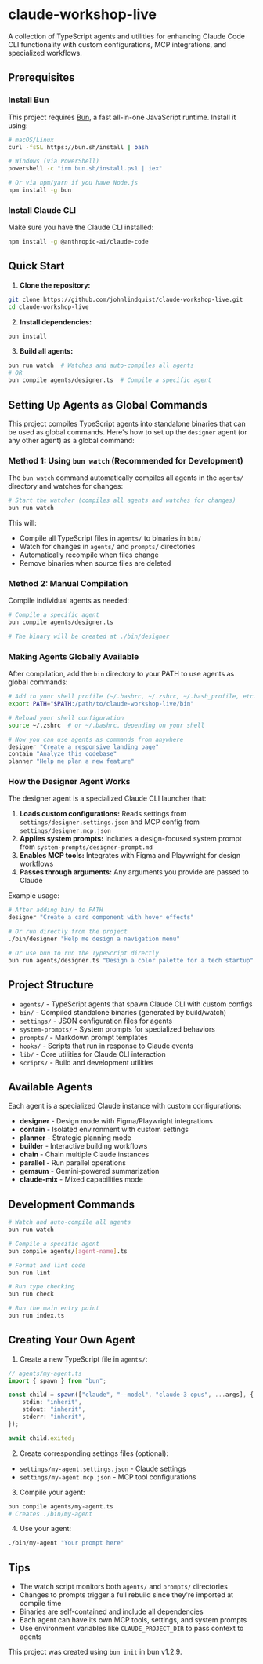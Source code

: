 # claude-workshop-live

A collection of TypeScript agents and utilities for enhancing Claude Code CLI functionality with custom configurations, MCP integrations, and specialized workflows.

## Prerequisites

### Install Bun

This project requires [Bun](https://bun.sh), a fast all-in-one JavaScript runtime. Install it using:

```bash
# macOS/Linux
curl -fsSL https://bun.sh/install | bash

# Windows (via PowerShell)
powershell -c "irm bun.sh/install.ps1 | iex"

# Or via npm/yarn if you have Node.js
npm install -g bun
```

### Install Claude CLI

Make sure you have the Claude CLI installed:

```bash
npm install -g @anthropic-ai/claude-code
```

## Quick Start

1. **Clone the repository:**
```bash
git clone https://github.com/johnlindquist/claude-workshop-live.git
cd claude-workshop-live
```

2. **Install dependencies:**
```bash
bun install
```

3. **Build all agents:**
```bash
bun run watch  # Watches and auto-compiles all agents
# OR
bun compile agents/designer.ts  # Compile a specific agent
```

## Setting Up Agents as Global Commands

This project compiles TypeScript agents into standalone binaries that can be used as global commands. Here's how to set up the `designer` agent (or any other agent) as a global command:

### Method 1: Using `bun watch` (Recommended for Development)

The `bun watch` command automatically compiles all agents in the `agents/` directory and watches for changes:

```bash
# Start the watcher (compiles all agents and watches for changes)
bun run watch
```

This will:
- Compile all TypeScript files in `agents/` to binaries in `bin/`
- Watch for changes in `agents/` and `prompts/` directories
- Automatically recompile when files change
- Remove binaries when source files are deleted

### Method 2: Manual Compilation

Compile individual agents as needed:

```bash
# Compile a specific agent
bun compile agents/designer.ts

# The binary will be created at ./bin/designer
```

### Making Agents Globally Available

After compilation, add the `bin` directory to your PATH to use agents as global commands:

```bash
# Add to your shell profile (~/.bashrc, ~/.zshrc, ~/.bash_profile, etc.)
export PATH="$PATH:/path/to/claude-workshop-live/bin"

# Reload your shell configuration
source ~/.zshrc  # or ~/.bashrc, depending on your shell

# Now you can use agents as commands from anywhere
designer "Create a responsive landing page"
contain "Analyze this codebase"
planner "Help me plan a new feature"
```

### How the Designer Agent Works

The designer agent is a specialized Claude CLI launcher that:

1. **Loads custom configurations:** Reads settings from `settings/designer.settings.json` and MCP config from `settings/designer.mcp.json`
2. **Applies system prompts:** Includes a design-focused system prompt from `system-prompts/designer-prompt.md`
3. **Enables MCP tools:** Integrates with Figma and Playwright for design workflows
4. **Passes through arguments:** Any arguments you provide are passed to Claude

Example usage:
```bash
# After adding bin/ to PATH
designer "Create a card component with hover effects"

# Or run directly from the project
./bin/designer "Help me design a navigation menu"

# Or use bun to run the TypeScript directly
bun run agents/designer.ts "Design a color palette for a tech startup"
```

## Project Structure

- `agents/` - TypeScript agents that spawn Claude CLI with custom configs
- `bin/` - Compiled standalone binaries (generated by build/watch)
- `settings/` - JSON configuration files for agents
- `system-prompts/` - System prompts for specialized behaviors
- `prompts/` - Markdown prompt templates
- `hooks/` - Scripts that run in response to Claude events
- `lib/` - Core utilities for Claude CLI interaction
- `scripts/` - Build and development utilities

## Available Agents

Each agent is a specialized Claude instance with custom configurations:

- **designer** - Design mode with Figma/Playwright integrations
- **contain** - Isolated environment with custom settings
- **planner** - Strategic planning mode
- **builder** - Interactive building workflows
- **chain** - Chain multiple Claude instances
- **parallel** - Run parallel operations
- **gemsum** - Gemini-powered summarization
- **claude-mix** - Mixed capabilities mode

## Development Commands

```bash
# Watch and auto-compile all agents
bun run watch

# Compile a specific agent
bun compile agents/[agent-name].ts

# Format and lint code
bun run lint

# Run type checking
bun run check

# Run the main entry point
bun run index.ts
```

## Creating Your Own Agent

1. Create a new TypeScript file in `agents/`:
```typescript
// agents/my-agent.ts
import { spawn } from "bun";

const child = spawn(["claude", "--model", "claude-3-opus", ...args], {
    stdin: "inherit",
    stdout: "inherit",
    stderr: "inherit",
});

await child.exited;
```

2. Create corresponding settings files (optional):
- `settings/my-agent.settings.json` - Claude settings
- `settings/my-agent.mcp.json` - MCP tool configurations

3. Compile your agent:
```bash
bun compile agents/my-agent.ts
# Creates ./bin/my-agent
```

4. Use your agent:
```bash
./bin/my-agent "Your prompt here"
```

## Tips

- The watch script monitors both `agents/` and `prompts/` directories
- Changes to prompts trigger a full rebuild since they're imported at compile time
- Binaries are self-contained and include all dependencies
- Each agent can have its own MCP tools, settings, and system prompts
- Use environment variables like `CLAUDE_PROJECT_DIR` to pass context to agents

This project was created using `bun init` in bun v1.2.9.
